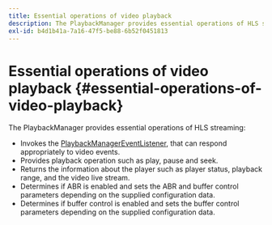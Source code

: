 ```yaml
---
title: Essential operations of video playback
description: The PlaybackManager provides essential operations of HLS streaming
exl-id: b4d1b41a-7a16-47f5-be88-6b52f0451813
---
```

# Essential operations of video playback {#essential-operations-of-video-playback}

The PlaybackManager provides essential operations of HLS streaming:

* Invokes the [PlaybackManagerEventListener](https://help.adobe.com/en_US/primetime/api/reference_implementation/android/javadoc/com/adobe/primetime/reference/manager/PlaybackManager.PlaybackManagerEventListener.html), that can respond appropriately to video events.
* Provides playback operation such as play, pause and seek. 
* Returns the information about the player such as player status, playback range, and the video live stream. 
* Determines if ABR is enabled and sets the ABR and buffer control parameters depending on the supplied configuration data. 
* Determines if buffer control is enabled and sets the buffer control parameters depending on the supplied configuration data.
